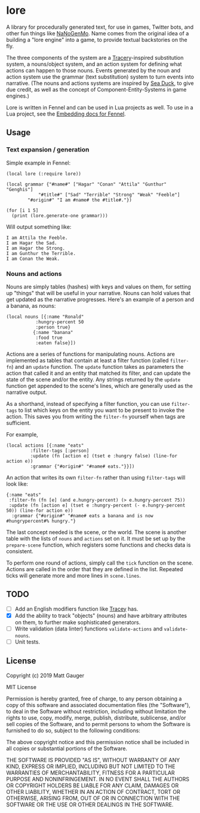 # lore

A library for procedurally generated text, for use in games, Twitter bots, and other fun things like [NaNoGenMo](https://github.com/NaNoGenMo/). Name comes from the original idea of a building a "lore engine" into a game, to provide textual backstories on the fly.

The three components of the system are a [Tracery](tracery.io)-inspired substitution system, a nouns/object system, and an action system for defining what actions can happen to those nouns. Events generated by the noun and action system use the grammar (text substitution) system to turn events into narrative. (The nouns and actions systems are inspired by [Sea Duck](https://github.com/aparrish/seaduck), to give due credit, as well as the concept of Component-Entity-Systems in game engines.)

Lore is written in Fennel and can be used in Lua projects as well. To use in a Lua project, see the [Embedding docs for Fennel](https://fennel-lang.org/tutorial#embedding).


## Usage

### Text expansion / generation

Simple example in Fennel:

```
(local lore (:require lore))

(local grammar {"#name#" ["Hagar" "Conan" "Attila" "Gunthur" "Genghis"]
	        "#title#" ["Sad" "Terrible" "Strong" "Weak" "Feeble"]
		"#origin#" "I am #name# the #title#."})

(for [i 1 5]
  (print (lore.generate-one grammar)))
```

Will output something like:

```
I am Attila the Feeble.
I am Hagar the Sad.
I am Hagar the Strong.
I am Gunthur the Terrible.
I am Conan the Weak.
```


### Nouns and actions

Nouns are simply tables (hashes) with keys and values on them, for setting up "things" that will be useful in your narrative. Nouns can hold values that get updated as the narrative progresses. Here's an example of a person and a banana, as nouns:

```
(local nouns [{:name "Ronald"
	       :hungry-percent 50
	       :person true}
	      {:name "banana"
	       :food true
	       :eaten false}])
```

Actions are a series of functions for manipulating nouns. Actions are implemented as tables that contain at least a filter function (called `filter-fn`) and an `update` function. The `update` function takes as parameters the action that called it and an entity that matched its filter, and can update the state of the scene and/or the entity. Any strings returned by the `update` function get appended to the scene's lines, which are generally used as the narrative output.

As a shorthand, instead of specifying a filter function, you can use `filter-tags` to list which keys on the entity you want to be present to invoke the action. This saves you from writing the `filter-fn` yourself when tags are sufficient.

For example,

```
(local actions [{:name "eats"
		 :filter-tags [:person]
		 :update (fn [action e] (tset e :hungry false) (line-for action e))
		 :grammar {"#origin#" "#name# eats."}}])
```

An action that writes its own `filter-fn` rather than using `filter-tags` will look like:

```
{:name "eats"
 :filter-fn (fn [e] (and e.hungry-percent) (> e.hungry-percent 75))
 :update (fn [action e] (tset e :hungry-percent (- e.hungry-percent 50)) (line-for action e))
  :grammar {"#origin#" "#name# eats a banana and is now #hungrypercent#% hungry."}
```

The last concept needed is the scene, or the world. The scene is another table with the lists of `nouns` and `actions` set on it. It must be set up by the `prepare-scene` function, which registers some functions and checks data is consistent.

To perform one round of actions, simply call the `tick` function on the scene. Actions are called in the order that they are defined in the list. Repeated ticks will generate more and more lines in `scene.lines`.

<!-- See [lore example](https://github.com/mathias/lore-example) for an example of Lore used as a history generator for a made-up game. -->

## TODO

- [ ] Add an English modifiers function like [Tracey](tracery.io) has.
- [x] Add the ability to track "objects" (nouns) and have arbitrary attributes on them, to further make sophisticated generators.
- [ ] Write validation (data linter) functions `validate-actions` and `validate-nouns`.
- [ ] Unit tests.

## License

Copyright (c) 2019 Matt Gauger

MIT License

Permission is hereby granted, free of charge, to any person obtaining a copy of this software and associated documentation files (the "Software"), to deal in the Software without restriction, including without limitation the rights to use, copy, modify, merge, publish, distribute, sublicense, and/or sell copies of the Software, and to permit persons to whom the Software is furnished to do so, subject to the following conditions:

The above copyright notice and this permission notice shall be included in all copies or substantial portions of the Software.

THE SOFTWARE IS PROVIDED "AS IS", WITHOUT WARRANTY OF ANY KIND, EXPRESS OR IMPLIED, INCLUDING BUT NOT LIMITED TO THE WARRANTIES OF MERCHANTABILITY, FITNESS FOR A PARTICULAR PURPOSE AND NONINFRINGEMENT. IN NO EVENT SHALL THE AUTHORS OR COPYRIGHT HOLDERS BE LIABLE FOR ANY CLAIM, DAMAGES OR OTHER LIABILITY, WHETHER IN AN ACTION OF CONTRACT, TORT OR OTHERWISE, ARISING FROM, OUT OF OR IN CONNECTION WITH THE SOFTWARE OR THE USE OR OTHER DEALINGS IN THE SOFTWARE.